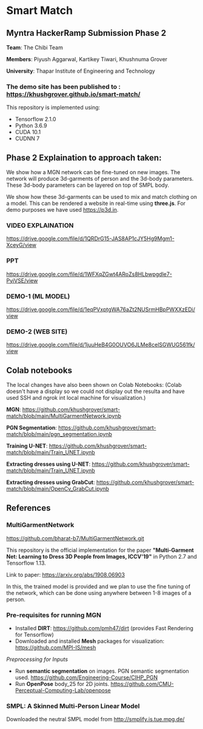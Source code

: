 # Smart Match

## **Myntra HackerRamp Submission Phase 2**

**Team**: The Chibi Team

**Members**: Piyush Aggarwal, Kartikey Tiwari, Khushnuma Grover

**University**: Thapar Institute of Engineering and Technology

### The demo site has been published to : https://khushgrover.github.io/smart-match/

This repository is implemented using:

- Tensorflow 2.1.0
- Python 3.6.9
- CUDA 10.1
- CUDNN 7

## **Phase 2 Explaination to approach taken:**

We show how a MGN network can be fine-tuned on new images. The network will produce 3d-garments of person and the 3d-body parameters. These 3d-body parameters can be layered on top of SMPL body.

We show how these 3d-garments can be used to mix and match clothing on a model. This can be rendered a website in real-time using **three.js**. For demo purposes we have used https://p3d.in.

### VIDEO EXPLAINATION

https://drive.google.com/file/d/1QRDrG15-JAS8AP1cJY5Hg9Mgm1-XceyG/view

### PPT

https://drive.google.com/file/d/1WFXqZGwt4ARoZs8HLbwpgdle7-PyiVSE/view

### DEMO-1 (ML MODEL)

https://drive.google.com/file/d/1eqPVxptgWA76aZt2NUSrmHBpPWXXzEDi/view

### DEMO-2 (WEB SITE)

https://drive.google.com/file/d/1juuHeB4G0OUVO6JLMe8celSGWUG561fk/view

## Colab notebooks

The local changes have also been shown on Colab Notebooks: (Colab doesn't have a display so we could not display out the resulta and have used SSH and ngrok int local machine for visualization.)

**MGN**: https://github.com/khushgrover/smart-match/blob/main/MultiGarmentNetwork.ipynb

**PGN Segmentation**: https://github.com/khushgrover/smart-match/blob/main/pgn_segmentation.ipynb

**Training U-NET**: https://github.com/khushgrover/smart-match/blob/main/Train_UNET.ipynb

**Extracting dresses using U-NET**: https://github.com/khushgrover/smart-match/blob/main/Train_UNET.ipynb

**Extracting dresses using GrabCut**: https://github.com/khushgrover/smart-match/blob/main/OpenCv_GrabCut.ipynb

## **References**

### **MultiGarmentNetwork**

https://github.com/bharat-b7/MultiGarmentNetwork.git

This repository is the official implementation for the paper **"Multi-Garment Net: Learning to Dress 3D People from Images, ICCV'19"** in Python 2.7 and Tensorflow 1.13.

Link to paper: https://arxiv.org/abs/1908.06903

In this, the trained model is provided and we plan to use the fine tuning of the network, which can be done using anywhere between 1-8 images of a person.

### Pre-requisites for running MGN

- Installed **DIRT**: https://github.com/pmh47/dirt (provides Fast Rendering for Tensorflow)
- Downloaded and installed **Mesh** packages for visualization: https://github.com/MPI-IS/mesh

_Preprocessing for Inputs_

- Run **semantic segmentation** on images. PGN semantic segmentation used. https://github.com/Engineering-Course/CIHP_PGN
- Run **OpenPose** body_25 for 2D joints. https://github.com/CMU-Perceptual-Computing-Lab/openpose

### **SMPL: A Skinned Multi-Person Linear Model**

Downloaded the neutral SMPL model from http://smplify.is.tue.mpg.de/
